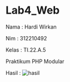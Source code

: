 # Lab4_Web

Nama  : Hardi Wirkan 

Nim   : 312210492

Kelas : TI.22.A.5

Praktikum PHP Modular

Hasil :
![hasil](https://github.com/steprtm/Lab4Web/assets/129705802/b4785f34-af1c-400f-96d3-784b23bf961c)
